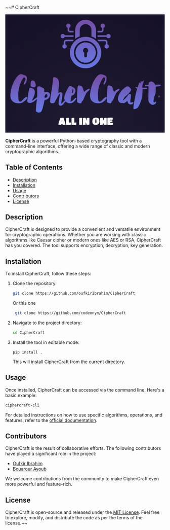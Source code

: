 ~~# CipherCraft

![CipherCraft Logo](assets/logo/logo.png)

**CipherCraft** is a powerful Python-based cryptography tool with a command-line interface, offering a wide range of classic and modern cryptographic algorithms.

## Table of Contents

- [Description](#description)
- [Installation](#installation)
- [Usage](#usage)
- [Contributors](#contributors)
- [License](#license)

## Description

CipherCraft is designed to provide a convenient and versatile environment for cryptographic operations. Whether you are working with classic algorithms like Caesar cipher or modern ones like AES or RSA, CipherCraft has you covered. The tool supports encryption, decryption, key generation.

## Installation

To install CipherCraft, follow these steps:

1. Clone the repository:

    ```bash
    git clone https://github.com/oufkirIbrahim/CipherCraft
    ```
   
   Or this one

   ```bash
    git clone https://github.com/codeonym/CipherCraft
    ```

2. Navigate to the project directory:

    ```bash
    cd CipherCraft
    ```

3. Install the tool in editable mode:

    ```
   pip install .
   ```

   This will install CipherCraft from the current directory.

## Usage

Once installed, CipherCraft can be accessed via the command line. Here's a basic example:

```bash
ciphercraft-cli
```

For detailed instructions on how to use specific algorithms, operations, and features, refer to the [official documentation](docs/documentation.md).

## Contributors

CipherCraft is the result of collaborative efforts. The following contributors have played a significant role in the project:

- [Oufkir Ibrahim](https://github.com/oufkirIbrahim)
- [Bouarour Ayoub](https://github.com/codeonym)

We welcome contributions from the community to make CipherCraft even more powerful and feature-rich.

## License

CipherCraft is open-source and released under the [MIT License](LICENSE). Feel free to explore, modify, and distribute the code as per the terms of the license.~~

